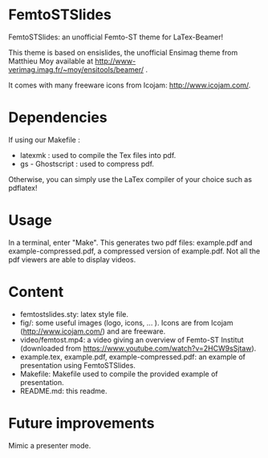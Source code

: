 FemtoSTSlides
==================

FemtoSTSlides: an unofficial Femto-ST theme for LaTex-Beamer!

This theme is based on ensislides, the unofficial Ensimag theme from Matthieu Moy available at http://www-verimag.imag.fr/~moy/ensitools/beamer/ .

It comes with many freeware icons from Icojam: http://www.icojam.com/.

# Dependencies
If using our Makefile :
- latexmk : used to compile the Tex files into pdf.
- gs - Ghostscript : used to compress pdf.

Otherwise, you can simply use the LaTex compiler of your choice such as pdflatex!

# Usage
In a terminal, enter "Make". This generates two pdf files: example.pdf and example-compressed.pdf, a compressed version of example.pdf. Not all the pdf viewers are able to display videos.

# Content
- femtostslides.sty: latex style file.
- fig/: some useful images (logo, icons, ... ). Icons are from Icojam (http://www.icojam.com/) and are freeware.
- video/femtost.mp4: a video giving an overview of Femto-ST Institut (downloaded from https://www.youtube.com/watch?v=2HCW9sSjtaw).
- example.tex, example.pdf, example-compressed.pdf: an example of presentation using FemtoSTSlides.
- Makefile: Makefile used to compile the provided example of presentation.
- README.md: this readme.

# Future improvements
Mimic a presenter mode.